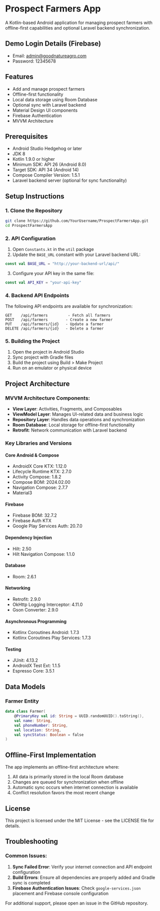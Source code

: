 # Prospect Farmers App

A Kotlin-based Android application for managing prospect farmers with offline-first capabilities and optional Laravel backend synchronization.

## Demo Login Details (Firebase)
- Email: admin@goodnatureagro.com
- Password: 12345678

## Features

- Add and manage prospect farmers
- Offline-first functionality
- Local data storage using Room Database
- Optional sync with Laravel backend
- Material Design UI components
- Firebase Authentication
- MVVM Architecture

## Prerequisites

- Android Studio Hedgehog or later
- JDK 8
- Kotlin 1.9.0 or higher
- Minimum SDK: API 26 (Android 8.0)
- Target SDK: API 34 (Android 14)
- Compose Compiler Version: 1.5.1
- Laravel backend server (optional for sync functionality)

## Setup Instructions

### 1. Clone the Repository

```bash
git clone https://github.com/YourUsername/ProspectFarmersApp.git
cd ProspectFarmersApp
```

### 2. API Configuration

1. Open `Constants.kt` in the `util` package
2. Update the `BASE_URL` constant with your Laravel backend URL:
```kotlin
const val BASE_URL = "http://your-backend-url/api/"
```
3. Configure your API key in the same file:
```kotlin
const val API_KEY = "your-api-key"
```

### 4. Backend API Endpoints

The following API endpoints are available for synchronization:

```
GET    /api/farmers         - Fetch all farmers
POST   /api/farmers        - Create a new farmer
PUT    /api/farmers/{id}   - Update a farmer
DELETE /api/farmers/{id}   - Delete a farmer
```

### 5. Building the Project

1. Open the project in Android Studio
2. Sync project with Gradle files
3. Build the project using Build > Make Project
4. Run on an emulator or physical device

## Project Architecture

### MVVM Architecture Components:

- **View Layer**: Activities, Fragments, and Composables
- **ViewModel Layer**: Manages UI-related data and business logic
- **Repository Layer**: Handles data operations and synchronization
- **Room Database**: Local storage for offline-first functionality
- **Retrofit**: Network communication with Laravel backend

### Key Libraries and Versions

#### Core Android & Compose
- AndroidX Core KTX: 1.12.0
- Lifecycle Runtime KTX: 2.7.0
- Activity Compose: 1.8.2
- Compose BOM: 2024.02.00
- Navigation Compose: 2.7.7
- Material3

#### Firebase
- Firebase BOM: 32.7.2
- Firebase Auth KTX
- Google Play Services Auth: 20.7.0

#### Dependency Injection
- Hilt: 2.50
- Hilt Navigation Compose: 1.1.0

#### Database
- Room: 2.6.1

#### Networking
- Retrofit: 2.9.0
- OkHttp Logging Interceptor: 4.11.0
- Gson Converter: 2.9.0

#### Asynchronous Programming
- Kotlinx Coroutines Android: 1.7.3
- Kotlinx Coroutines Play Services: 1.7.3

#### Testing
- JUnit: 4.13.2
- AndroidX Test Ext: 1.1.5
- Espresso Core: 3.5.1

## Data Models

### Farmer Entity
```kotlin
data class Farmer(
    @PrimaryKey val id: String = UUID.randomUUID().toString(),
    val name: String,
    val phoneNumber: String,
    val location: String,
    val syncStatus: Boolean = false
)
```

## Offline-First Implementation

The app implements an offline-first architecture where:

1. All data is primarily stored in the local Room database
2. Changes are queued for synchronization when offline
3. Automatic sync occurs when internet connection is available
4. Conflict resolution favors the most recent change

## License

This project is licensed under the MIT License - see the LICENSE file for details.

## Troubleshooting

### Common Issues:

1. **Sync Failed Error**: Verify your internet connection and API endpoint configuration
2. **Build Errors**: Ensure all dependencies are properly added and Gradle sync is completed
3. **Firebase Authentication Issues**: Check `google-services.json` placement and Firebase console configuration

For additional support, please open an issue in the GitHub repository.
